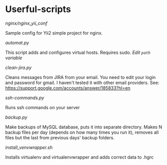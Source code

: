 # Userful-scripts

*nginx/nginx_yii_conf*

Sample config for Yii2 simple project for nginx.

*automat.py*

This script adds and configures virtual hosts. Requires sudo.
_Edit `path` variable_

*clean-jira.py*

Cleans messages from JIRA from your email. You need to edit your login and password for gmail.
I haven't tested it with other email providers.
See: https://support.google.com/accounts/answer/185833?hl=en

*ssh-commands.py*

Runs ssh commands on your server

*backup.py*

Make backups of MySQL database, puts it into separate directory.
Makes N backup files per day (depends on how many times you run it), removes all files but the last from previous days' backup folders.

*install_venvwrapper.sh*

Installs virtualenv and virtualenvwrapper and adds correct data to .hgrc
